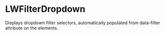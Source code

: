 # LWFilterDropdown
Displays dropdown filter selectors, automatically populated from data-filter attribute on the elements.
